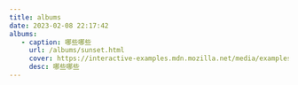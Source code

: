 ```yaml
---
title: albums
date: 2023-02-08 22:17:42
albums: 
   - caption: 哪些哪些
     url: /albums/sunset.html
     cover: https://interactive-examples.mdn.mozilla.net/media/examples/elephant-660-480.jpg
     desc: 哪些哪些
---
```

